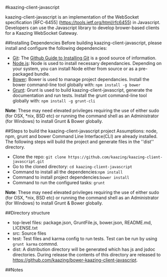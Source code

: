 #kaazing-client-javascript 

kaazing-client-javascript is an implementation of the WebSocket specification [RFC-6455] (https://tools.ietf.org/html/rfc6455) in Javascript. Developers can use the Javascript library to develop brower-based clients for a Kaazing WebSocket Gateway.

##Installing Dependencies
Before building kaazing-client-javascript, please install and configure the following dependencies:

* [Git](http://git-scm.com/): The [Github Guide to Installing Git](https://help.github.com/articles/set-up-git) is a good source of information.
* [Node.js](http://nodejs.org/): Node is used to install necessary dependancies. Depending on your system, you can install Node either from source or as a pre-packaged bundle.
* [Bower](http://bower.io/): Bower is used to manage project dependancies. Install the bower command-line tool globally with:  ```npm install -g bower```
* [Grunt](http://gruntjs.com/): Grunt is used to build kaazing-client-javascript, generate the documentation and run tests. Install the grunt command-line tool globally with: ```npm install -g grunt-cli```

**Note**: These may need elevated privileges requiring the use of either sudo (for OSX, *nix, BSD etc) or running the command shell as an Administrator (for Windows) to install Grunt & Bower globally.


##Steps to build the kaazing-client-javascript project
Assumptions: node, npm, grunt and bower Command Line Interface(CLI) are already installed. The following steps will build the project and generate files in the ''dist'' directory.

* Clone the repo: ```git clone https://github.com/kaazing/kaazing-client-javascript.git```
* Go to the cloned directory: ```cd kaazing-client-javascript```
* Command to install all the dependencies:```npm install```
* Command to install project dependencies:```bower install```
* Command to run the configured tasks: ```grunt```

**Note**: These may need elevated privileges requiring the use of either sudo (for OSX, *nix, BSD etc) or running the command shell as an Administrator (for Windows) to install Grunt & Bower globally.


##Directory structure
* top-level files: package.json, GruntFile.js, bower.json, README.md, LICENSE.txt
* src: Source files
* test: Test files and karma config to run tests. Test can be run by using ```grunt karma``` commnd.
* dist: A distribution directory will be generated which has js and jsdoc directories. During release
  the contents of this directory are released to https://github.com/kaazing/bower-kaazing-client-javascript.

##Notes
